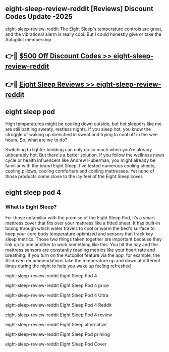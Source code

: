 ## eight-sleep-review-reddit [Reviews​] Discount Codes Update -2025

eight-sleep-review-reddit The Eight Sleep's temperature controls are great, and the vibrational alarm is really cool. But I could honestly give or take the Autopilot membership

## 👉🔴 [$500 Off Discount Codes >> eight-sleep-review-reddit](http://download.freeplayer.one?title=eight-sleep-review-reddit&ref=18-ES)

## 👉🔴 [Eight Sleep Reviews >> eight-sleep-review-reddit](http://download.freeplayer.one?title=eight-sleep-review-reddit&ref=18-ES)

## eight sleep pod

High temperatures might be cooling down outside, but hot sleepers like me are still battling sweaty, restless nights. If you sleep hot, you know the struggle of waking up drenched in sweat and trying to cool off in the wee hours. So, what are we to do?

Switching to lighter bedding can only do so much when you're already unbearably hot. But there's a better solution. If you follow the wellness news cycle or health influencers like Andrew Huberman, you might already be familiar with the brand Eight Sleep. I've tested numerous cooling sheets, cooling pillows, cooling comforters and cooling mattresses. Yet none of those products come close to the icy feel of the Eight Sleep cover.

## eight sleep pod 4

### What Is Eight Sleep?

For those unfamiliar with the premise of the Eight Sleep Pod, it’s a smart mattress cover that fits over your mattress like a fitted sheet. It has built-in tubing through which water travels to cool or warm the bed's surface to keep your core body temperature optimized and sensors that track key sleep metrics. Those two things taken together are important because they link up to one another to work something like this: You hit the hay and the mattress sensors are constantly reading metrics like your heart rate and breathing. If you turn on the Autopilot feature via the app, for example, the AI-driven recommendations take the temperature up and down at different times during the night to help you wake up feeling refreshed

eight-sleep-review-reddit Eight Sleep Pod 4

eight-sleep-review-reddit Eight Sleep Pod 4 price

eight-sleep-review-reddit Eight Sleep Pod 4 Ultra

eight-sleep-review-reddit Eight Sleep Pod 4 Reddit

eight-sleep-review-reddit Eight Sleep Pod 4 review

eight-sleep-review-reddit Eight Sleep alternative

eight-sleep-review-reddit Eight Sleep Pod priming

eight-sleep-review-reddit Eight Sleep Pod Cover